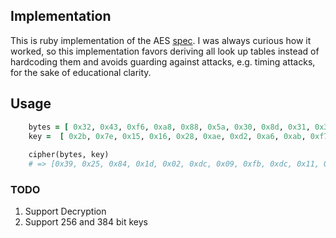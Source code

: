 ## Implementation
This is ruby implementation of the AES [spec](http://nvlpubs.nist.gov/nistpubs/FIPS/NIST.FIPS.197.pdf). I was always curious how it worked, 
so this implementation favors deriving all look up tables instead of 
hardcoding them and avoids guarding against attacks, e.g. timing attacks,
for the sake of educational clarity.

## Usage
```ruby
    bytes = [ 0x32, 0x43, 0xf6, 0xa8, 0x88, 0x5a, 0x30, 0x8d, 0x31, 0x31, 0x98, 0xa2, 0xe0, 0x37, 0x07, 0x34 ]
    key =  [ 0x2b, 0x7e, 0x15, 0x16, 0x28, 0xae, 0xd2, 0xa6, 0xab, 0xf7, 0x15, 0x88, 0x09, 0xcf, 0x4f, 0x3c]
    
    cipher(bytes, key)
    # => [0x39, 0x25, 0x84, 0x1d, 0x02, 0xdc, 0x09, 0xfb, 0xdc, 0x11, 0x85, 0x97, 0x19, 0x6a, 0x0b, 0x32]
```

### TODO
1. Support Decryption
2. Support 256 and 384 bit keys


